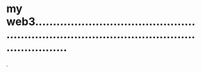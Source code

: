 # my web3...................................................................................................................
.
